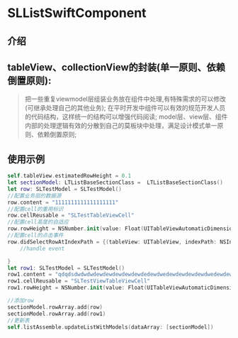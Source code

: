 # SLListSwiftComponent
## 介绍
## tableView、collectionView的封装(单一原则、依赖倒置原则):
> 把一些重复viewmodel层组装业务放在组件中处理,有特殊需求的可以修改(可继承处理自己的其他业务);
> 在平时开发中组件可以有效的规范开发人员的代码结构，这样统一的结构可以增强代码阅读;
> model层、view层、组件内部的处理逻辑有效的分散到自己的莫板块中处理，满足设计模式单一原则、依赖倒置原则; 

## 使用示例
```Swift
self.tableView.estimatedRowHeight = 0.1
let sectionModel: LTListBaseSectionClass =  LTListBaseSectionClass()
let row: SLTestModel = SLTestModel()
//配置业务层的数据源
row.content = "1111111111111111111"
//配置cell的重用标识
row.cellReusable = "SLTestTableViewCell"
//配置cell高度的自适应
row.rowHeight = NSNumber.init(value: Float(UITableViewAutomaticDimension))
//配置cell的点击事件
row.didSelectRowAtIndexPath = {(tableView: UITableView, indexPath: NSIndexPath,rowData: LTListRowProtocol?)->Void in
    //handle event

}
let row1: SLTestModel = SLTestModel()
row1.content = "qdqdsdwdwdwdewdewdewdewdewdedewdwedewdewdewdewdwedewdewdewdewdwdwdwdewdwdwdweewdwedewdewdewdewdwdwdwdewdwdwdweewdwedewdewdewdewdwdwdwdewdwdwdweewdwedewdewdewdewdwdwdwdewdwdwdweewdwedewdewdewdewdwdwdwdewdwdwdwe"
row1.cellReusable = "SLTestViewTableViewCell"
row1.rowHeight = NSNumber.init(value: Float(UITableViewAutomaticDimension))

//添加row
sectionModel.rowArray.add(row)
sectionModel.rowArray.add(row1)
//更新表
self.listAssemble.updateListWithModels(dataArray: [sectionModel])
```
